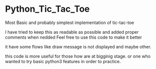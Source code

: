 # Python_Tic_Tac_Toe
Most Basic and probably simplest implementation of  tic-tac-toe

I have tried to keep this as readable  as possible and added proper comments when nedded
Feel free to use this code to make it better 

it have some flows like draw message is not displayed and maybe other.

this code is more useful for those how are at bigginig stage.
or one who wanted to try basic python3 features in order to practice. 
